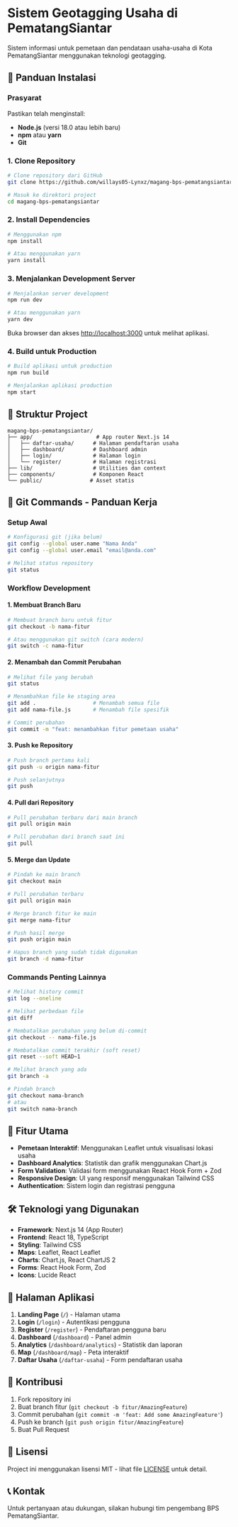# Sistem Geotagging Usaha di PematangSiantar

Sistem informasi untuk pemetaan dan pendataan usaha-usaha di Kota PematangSiantar menggunakan teknologi geotagging.

## 🚀 Panduan Instalasi

### Prasyarat

Pastikan telah menginstall:
- **Node.js** (versi 18.0 atau lebih baru)
- **npm** atau **yarn**
- **Git**

### 1. Clone Repository

```bash
# Clone repository dari GitHub
git clone https://github.com/willays05-Lynxz/magang-bps-pematangsiantar.git

# Masuk ke direktori project
cd magang-bps-pematangsiantar
```

### 2. Install Dependencies

```bash
# Menggunakan npm
npm install

# Atau menggunakan yarn
yarn install
```

### 3. Menjalankan Development Server

```bash
# Menjalankan server development
npm run dev

# Atau menggunakan yarn
yarn dev
```

Buka browser dan akses [http://localhost:3000](http://localhost:3000) untuk melihat aplikasi.

### 4. Build untuk Production

```bash
# Build aplikasi untuk production
npm run build

# Menjalankan aplikasi production
npm start
```

## 📁 Struktur Project

```
magang-bps-pematangsiantar/
├── app/                    # App router Next.js 14
│   ├── daftar-usaha/      # Halaman pendaftaran usaha
│   ├── dashboard/         # Dashboard admin
│   ├── login/             # Halaman login
│   └── register/          # Halaman registrasi
├── lib/                   # Utilities dan context
├── components/            # Komponen React
└── public/               # Asset statis
```

## 🔧 Git Commands - Panduan Kerja

### Setup Awal

```bash
# Konfigurasi git (jika belum)
git config --global user.name "Nama Anda"
git config --global user.email "email@anda.com"

# Melihat status repository
git status
```

### Workflow Development

#### 1. Membuat Branch Baru

```bash
# Membuat branch baru untuk fitur
git checkout -b nama-fitur

# Atau menggunakan git switch (cara modern)
git switch -c nama-fitur
```

#### 2. Menambah dan Commit Perubahan

```bash
# Melihat file yang berubah
git status

# Menambahkan file ke staging area
git add .                  # Menambah semua file
git add nama-file.js       # Menambah file spesifik

# Commit perubahan
git commit -m "feat: menambahkan fitur pemetaan usaha"
```

#### 3. Push ke Repository

```bash
# Push branch pertama kali
git push -u origin nama-fitur

# Push selanjutnya
git push
```

#### 4. Pull dari Repository

```bash
# Pull perubahan terbaru dari main branch
git pull origin main

# Pull perubahan dari branch saat ini
git pull
```

#### 5. Merge dan Update

```bash
# Pindah ke main branch
git checkout main

# Pull perubahan terbaru
git pull origin main

# Merge branch fitur ke main
git merge nama-fitur

# Push hasil merge
git push origin main

# Hapus branch yang sudah tidak digunakan
git branch -d nama-fitur
```

### Commands Penting Lainnya

```bash
# Melihat history commit
git log --oneline

# Melihat perbedaan file
git diff

# Membatalkan perubahan yang belum di-commit
git checkout -- nama-file.js

# Membatalkan commit terakhir (soft reset)
git reset --soft HEAD~1

# Melihat branch yang ada
git branch -a

# Pindah branch
git checkout nama-branch
# atau
git switch nama-branch
```

## 🌟 Fitur Utama

- **Pemetaan Interaktif**: Menggunakan Leaflet untuk visualisasi lokasi usaha
- **Dashboard Analytics**: Statistik dan grafik menggunakan Chart.js
- **Form Validation**: Validasi form menggunakan React Hook Form + Zod
- **Responsive Design**: UI yang responsif menggunakan Tailwind CSS
- **Authentication**: Sistem login dan registrasi pengguna

## 🛠️ Teknologi yang Digunakan

- **Framework**: Next.js 14 (App Router)
- **Frontend**: React 18, TypeScript
- **Styling**: Tailwind CSS
- **Maps**: Leaflet, React Leaflet
- **Charts**: Chart.js, React ChartJS 2
- **Forms**: React Hook Form, Zod
- **Icons**: Lucide React

## 📱 Halaman Aplikasi

1. **Landing Page** (`/`) - Halaman utama
2. **Login** (`/login`) - Autentikasi pengguna
3. **Register** (`/register`) - Pendaftaran pengguna baru
4. **Dashboard** (`/dashboard`) - Panel admin
5. **Analytics** (`/dashboard/analytics`) - Statistik dan laporan
6. **Map** (`/dashboard/map`) - Peta interaktif
7. **Daftar Usaha** (`/daftar-usaha`) - Form pendaftaran usaha

## 🤝 Kontribusi

1. Fork repository ini
2. Buat branch fitur (`git checkout -b fitur/AmazingFeature`)
3. Commit perubahan (`git commit -m 'feat: Add some AmazingFeature'`)
4. Push ke branch (`git push origin fitur/AmazingFeature`)
5. Buat Pull Request

## 📄 Lisensi

Project ini menggunakan lisensi MIT - lihat file [LICENSE](LICENSE) untuk detail.

## 📞 Kontak

Untuk pertanyaan atau dukungan, silakan hubungi tim pengembang BPS PematangSiantar.
